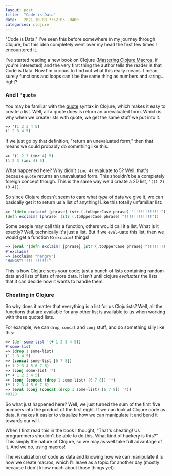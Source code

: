 ```yaml
---
layout: post
title:  "Code is Data"
date:   2021-10-08 7:52:05 -0400
categories: clojure
---
```


"Code is Data." I've seen this before somewhere in my journey through Clojure,
but this idea completely went over my head the first few times I encountered
it.

I've started reading a new book on Clojure 
([Mastering Clojure Macros][mastering-clojure-macros], if you're interested) 
and the very first thing the author tells the reader is that Code is Data. 
Now I'm curious to find out what this really means. I mean, surely functions 
and loops can't be the same thing as numbers and string... right?


### And I `'quote`

You may be familiar with the [quote][quote] syntax in Clojure, which makes it 
easy to create a list. Well, all a quote does is return an unevaluated form.
Which is why when we create lists with quote, we get the same stuff we put 
into it.

````clojure
=> '(1 2 3 4 5)
(1 2 3 4 5)
````

If we just go by that definition, "return an unevaluated form," then that means
we could probably do something like this.

````clojure
=> '(1 2 3 (inc 4) 5)
(1 2 3 (inc 4) 5)
````

What happened here? Why didn't `(inc 4)` evaluate to 5? Well, that's because 
`quote` returns an unevaluated form. This shouldn't be a completely foreign 
concept though. This is the same way we'd create a 2D list, `'((1 2) (3 4))`.

So since Clojure doesn't seem to care what _type_ of data we give it, we can
basically get it to return us a list of anything! Like this totally unfamiliar 
list:

````clojure
=> '(defn exclaim! [phrase] (str (.toUpperCase phrase) "!!!!!!!!!!!!"))
(defn exclaim! [phrase] (str (.toUpperCase phrase) "!!!!!!!!!!!!"))
````

Some people may call this a function, others would call it a list. What is it
exactly? Well, technically it's just a list. But if we `eval`-uate this list, 
then we would get a function to `exclaim!` things!

````clojure
=> (eval '(defn exclaim! [phrase] (str (.toUpperCase phrase) "!!!!!!!!!!!!")))
#'exclaim!
=> (exclaim! "hangry")
"HANGRY!!!!!!!!!!!!"
````

This is how Clojure sees your code; just a bunch of lists containing random 
data and lists of lists of more data. It isn't until clojure _evaluates_ the 
lists that it can decide how it wants to handle them.

### Cheating in Clojure

So why does it matter that everything is a list for us Clojurists? Well, all
the functions that are available for any other list is available to us when 
working with these quoted lists.

For example, we can `drop`, `concat` and `conj` stuff, and do something silly 
like this:

````clojure
=> (def some-list '(+ 1 2 3 4 5))
#'some-list
=> (drop 1 some-list)
(1 2 3 4 5)
=> (concat some-list [6 7 8])
(+ 1 2 3 4 5 6 7 8)
=> (conj some-list '*)
(* + 1 2 3 4 5)
=> (conj (concat (drop 1 some-list) [6 7 8]) '*)
(* 1 2 3 4 5 6 7 8)
=> (eval (conj (concat (drop 1 some-list) [6 7 8]) '*))
40320
````

So what just happened here? Well, we just turned the sum of the first five 
numbers into the product of the first eight. If we can look at Clojure code 
as data, it makes it easier to visualize how we can manipulate it and bend 
it towards our will.

When I first read this in the book I thought, "That's cheating! Us programmers 
shouldn't be able to do this. What kind of hackery is this?" This simply 
the nature of Clojure, so we may as well take full advantage of it. And we do,
using macros! 

The visualization of code as data and knowing how we can manipulate it is how 
we create macros, which I'll leave as a topic for another day (mostly because
I don't know much about those things yet).

[mastering-clojure-macros]: https://www.amazon.com/Mastering-Clojure-Macros-Cleaner-Smarter/dp/1941222226/ref=sr_1_3?dchild=1&keywords=mastering+clojure+macros&qid=1633757690&sr=8-3
[quote]: https://clojuredocs.org/clojure.core/quote
